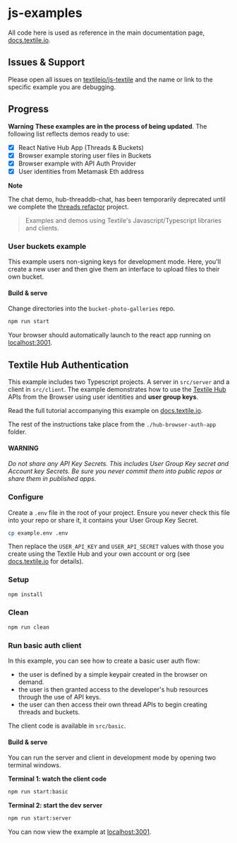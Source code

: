 # js-examples

All code here is used as reference in the main documentation page, [docs.textile.io](https://docs.textile.io).

## Issues & Support

Please open all issues on [textileio/js-textile](https://github.com/textileio/js-textile/issues) and the name or link to the specific example you are debugging.

## Progress

**Warning** **These examples are in the process of being updated**. The following list reflects demos ready to use:

- [x] React Native Hub App (Threads & Buckets)
- [x] Browser example storing user files in Buckets
- [x] Browser example with API Auth Provider
- [x] User identities from Metamask Eth address

**Note**

The chat demo, hub-threaddb-chat, has been temporarily deprecated until we complete the [threads refactor](https://github.com/textileio/js-threads/issues/414) project.

> Examples and demos using Textile's Javascript/Typescript libraries and clients.

### User buckets example

This example users non-signing keys for development mode. Here, you'll create a new user and then give them an interface to upload files to their own bucket.

#### Build & serve

Change directories into the `bucket-photo-galleries` repo.

```bash
npm run start
```

Your browser should automatically launch to the react app running on [localhost:3001](http://localhost:3001).

## Textile Hub Authentication

This example includes two Typescript projects. A server in `src/server` and a client in `src/client`. The example demonstrates how to use the [Textile Hub](https://docs.textile.io/) APIs from the Browser using user identities and **user group keys**.

Read the full tutorial accompanying this example on [docs.textile.io](https://docs.textile.io).

The rest of the instructions take place from the `./hub-browser-auth-app` folder.

#### WARNING

_Do not share any API Key Secrets. This includes User Group Key secret and Account key Secrets. Be sure you never commit them into public repos or share them in published apps._

### Configure

Create a `.env` file in the root of your project. Ensure you never check this file into your repo or share it, it contains your User Group Key Secret.

```bash
cp example.env .env
```

Then replace the `USER_API_KEY` and `USER_API_SECRET` values with those you create using the Textile Hub and your own account or org (see [docs.textile.io](https://docs.textile.io) for details).

### Setup

```bash
npm install
```

### Clean

```bash
npm run clean
```

### Run basic auth client

In this example, you can see how to create a basic user auth flow:

* the user is defined by a simple keypair created in the browser on demand.
* the user is then granted access to the developer's hub resources through the use of API keys.
* the user can then access their own thread APIs to begin creating threads and buckets.

The client code is available in `src/basic`.

#### Build & serve

You can run the server and client in development mode by opening two terminal windows. 

**Terminal 1: watch the client code**

```bash
npm run start:basic
```

**Terminal 2: start the dev server**

```bash
npm run start:server
```

You can now view the example at [localhost:3001](http://localhost:3001).
